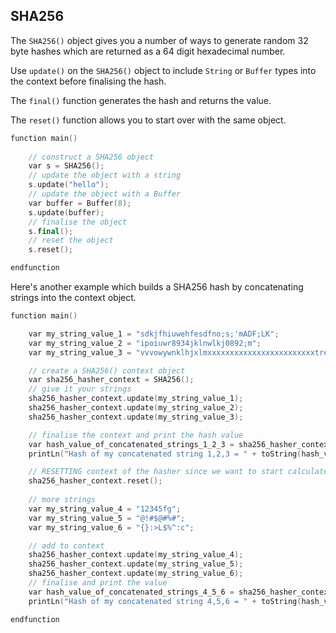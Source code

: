 <H2>SHA256</H2>

The `SHA256()` object gives you a number of ways to generate random 32 byte hashes which are returned as a 64 digit hexadecimal number.

Use `update()` on the `SHA256()` object to include `String` or `Buffer` types into the context before finalising the hash. 

The `final()` function generates the hash and returns the value. 

The `reset()` function allows you to start over with the same object.


``` c++
function main()
    
    // construct a SHA256 object
  	var s = SHA256();
  	// update the object with a string
  	s.update("hello");
  	// update the object with a Buffer
  	var buffer = Buffer(8);
  	s.update(buffer);
  	// finalise the object
  	s.final();
  	// reset the object
  	s.reset();

endfunction

```

Here's another example which builds a SHA256 hash by concatenating strings into the context object.

``` c++
function main()

    var my_string_value_1 = "sdkjfhiuwehfesdfno;s;'mADF;LK";
    var my_string_value_2 = "ipoiuwr8934jklnwlkj0892;m";
    var my_string_value_3 = "vvvowywnklhjxlmxxxxxxxxxxxxxxxxxxxxxxxxtreretrgy653wre6548";

    // create a SHA256() context object
    var sha256_hasher_context = SHA256();
    // give it your strings
    sha256_hasher_context.update(my_string_value_1);
    sha256_hasher_context.update(my_string_value_2);
    sha256_hasher_context.update(my_string_value_3);

    // finalise the context and print the hash value
    var hash_value_of_concatenated_strings_1_2_3 = sha256_hasher_context.final(); 
    printLn("Hash of my concatenated string 1,2,3 = " + toString(hash_value_of_concatenated_strings_1_2_3));

    // RESETTING context of the hasher since we want to start calculate hash from the scratch
    sha256_hasher_context.reset();
    
    // more strings
    var my_string_value_4 = "12345fg";
    var my_string_value_5 = "@!#$@#%#";
    var my_string_value_6 = "{}:>L$%^:c";

    // add to context
    sha256_hasher_context.update(my_string_value_4);
    sha256_hasher_context.update(my_string_value_5);
    sha256_hasher_context.update(my_string_value_6);
    // finalise and print the value
    var hash_value_of_concatenated_strings_4_5_6 = sha256_hasher_context.final();
    printLn("Hash of my concatenated string 4,5,6 = " + toString(hash_value_of_concatenated_strings_4_5_6));

endfunction
```

<br/>